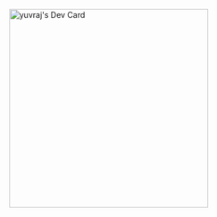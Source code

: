 <a href="https://app.daily.dev/yuvraj10"><img src="https://api.daily.dev/devcards/v2/w3bxUA0bv4kVk3MeGjUby.png?type=default&r=354" width="356" alt="yuvraj's Dev Card"/></a>

<!--
**yuvraj88/yuvraj88** is a ✨ _special_ ✨ repository because its `README.md` (this file) appears on your GitHub profile.

Here are some ideas to get you started:

🔭 I’m currently working on NX Monorepos with Angular.
🌱 I’m currently learning Kubernetes
- 👯 I’m looking to collaborate on ...
- 🤔 I’m looking for help with ...
- 💬 Ask me about ...
- 📫 How to reach me: ...
- 😄 Pronouns: ...
- ⚡ Fun fact: ...
-->
